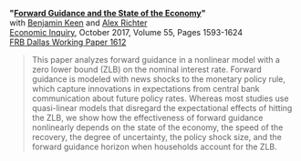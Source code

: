 **"[Forward Guidance and the State of the Economy](KRT_Forward_Guidance.pdf)"**  
with [Benjamin Keen](http://benjaminkeen.oucreate.com/) and [Alex Richter](http://www.alexrichterecon.com/)  
[Economic Inquiry](http://dx.doi.org/10.1111/ecin.12466), October 2017, Volume 55, Pages 1593-1624  
[FRB Dallas Working Paper 1612](http://www.dallasfed.org/research/papers/2016/wp1612.aspx)

> This paper analyzes forward guidance in a nonlinear model with a zero lower bound (ZLB) on the nominal interest rate. Forward guidance is modeled with news shocks to the monetary policy rule, which capture innovations in expectations from central bank communication about future policy rates. Whereas most studies use quasi-linear models that disregard the expectational effects of hitting the ZLB, we show how the effectiveness of forward guidance nonlinearly depends on the state of the economy, the speed of the recovery, the degree of uncertainty, the policy shock size, and the forward guidance horizon when households account for the ZLB.